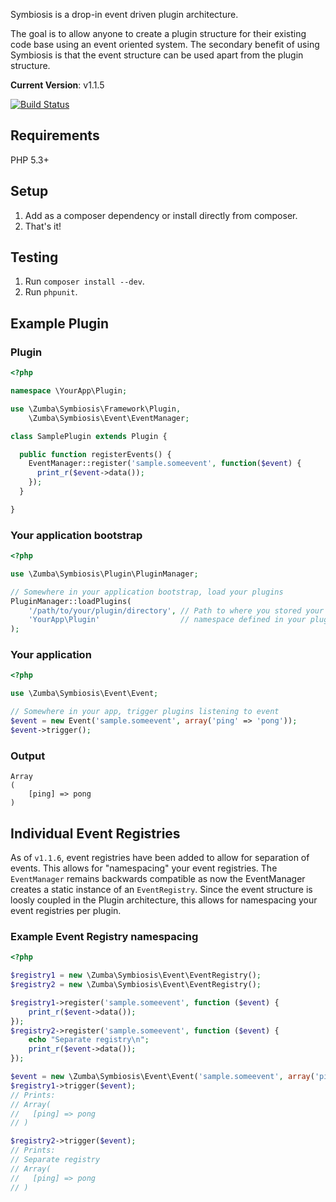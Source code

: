 Symbiosis is a drop-in event driven plugin architecture.

The goal is to allow anyone to create a plugin structure for their existing code base using an event oriented system.
The secondary benefit of using Symbiosis is that the event structure can be used apart from the plugin structure.

__Current Version__: v1.1.5

[![Build Status](https://secure.travis-ci.org/zumba/symbiosis.png)](http://travis-ci.org/zumba/symbiosis)

## Requirements

PHP 5.3+

## Setup

1. Add as a composer dependency or install directly from composer.
1. That's it!

## Testing

1. Run `composer install --dev`.
2. Run `phpunit`.

## Example Plugin

### Plugin

```php
<?php

namespace \YourApp\Plugin;

use \Zumba\Symbiosis\Framework\Plugin,
    \Zumba\Symbiosis\Event\EventManager;

class SamplePlugin extends Plugin {

  public function registerEvents() {
    EventManager::register('sample.someevent', function($event) {
      print_r($event->data());
    });
  }

}
```

### Your application bootstrap

```php
<?php

use \Zumba\Symbiosis\Plugin\PluginManager;

// Somewhere in your application bootstrap, load your plugins
PluginManager::loadPlugins(
	'/path/to/your/plugin/directory', // Path to where you stored your plugins
	'YourApp\Plugin'                  // namespace defined in your plugins (see example above)
);
```

### Your application

```php
<?php

use \Zumba\Symbiosis\Event\Event;

// Somewhere in your app, trigger plugins listening to event
$event = new Event('sample.someevent', array('ping' => 'pong'));
$event->trigger();
```

### Output

```shell
Array
(
    [ping] => pong
)
```

## Individual Event Registries

As of `v1.1.6`, event registries have been added to allow for separation of events. This allows for "namespacing"
your event registries. The `EventManager` remains backwards compatible as now the EventManager creates a static instance
of an `EventRegistry`. Since the event structure is loosly coupled in the Plugin architecture, this allows for namespacing
your event registries per plugin.

### Example Event Registry namespacing

```php
<?php

$registry1 = new \Zumba\Symbiosis\Event\EventRegistry();
$registry2 = new \Zumba\Symbiosis\Event\EventRegistry();

$registry1->register('sample.someevent', function ($event) {
	print_r($event->data());
});
$registry2->register('sample.someevent', function ($event) {
	echo "Separate registry\n";
	print_r($event->data());
});

$event = new \Zumba\Symbiosis\Event\Event('sample.someevent', array('ping' => 'pong'));
$registry1->trigger($event);
// Prints: 
// Array(
//   [ping] => pong
// )

$registry2->trigger($event);
// Prints:
// Separate registry
// Array(
//   [ping] => pong
// )
